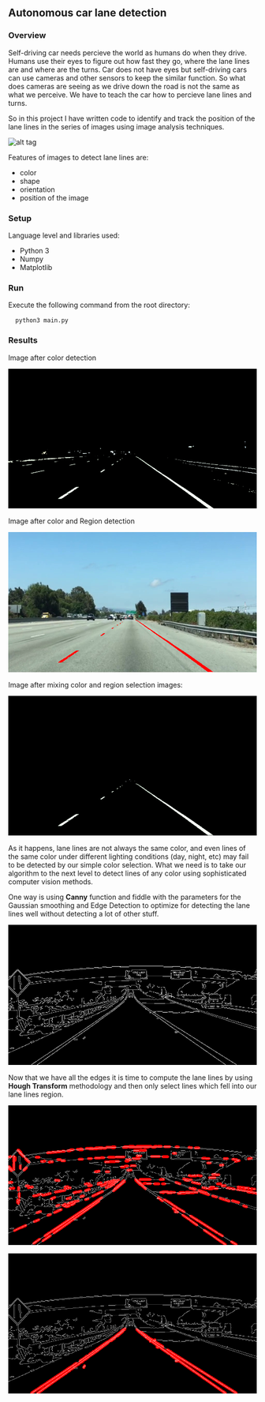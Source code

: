 
## Autonomous car lane detection

### Overview

Self-driving car needs percieve the world as humans do when they drive.
Humans use their eyes to figure out how fast they go, where the lane lines are and where are the turns. Car does not have eyes but
self-driving cars can use cameras and other sensors to keep the similar function. So what does cameras are seeing as we drive down
the road is not the same as what we perceive. We have to teach the car how to percieve lane lines and turns.

So in this project I have written code to identify and track the position of the lane lines in the series of images using image
analysis techniques.

  ![alt tag](https://d17h27t6h515a5.cloudfront.net/topher/2016/August/57b4b3ff_test/test.jpg)

Features of images to detect lane lines are:
  * color
  * shape
  * orientation
  * position of the image


### Setup

Language level and libraries used:
  * Python 3
  * Numpy
  * Matplotlib


### Run
Execute the following command from the root directory:

  ```
    python3 main.py
  ```


### Results

Image after color detection

![alt tag](./imgs/color-lane-selection.jpg)

Image after color and Region detection

![alt tag](./imgs/region-lane-selection.jpg)

Image after mixing color and region selection images:

![alt tag](./imgs/region-color-lane-selection.jpg)

As it happens, lane lines are not always the same color, and even lines of the same color under different lighting conditions (day, night, etc) may fail to be detected by our simple color selection. What we need is to take our algorithm to the next level to detect lines of any color using sophisticated computer vision methods.

One way is using **Canny** function and fiddle with the parameters for the Gaussian smoothing and Edge Detection to optimize for detecting the lane lines well without detecting a lot of other stuff.

![alt tag](./imgs/img2-edge-select-lane-selection.jpg)


Now that we have all the edges it is time to compute the lane lines by using **Hough Transform** methodology and then only select lines which fell into our lane lines region.


![alt tag](./imgs/img2-hough-transform-lane-selection.jpg)

![alt tag](./imgs/img2-hough-transform-region-lane-selection.jpg)

